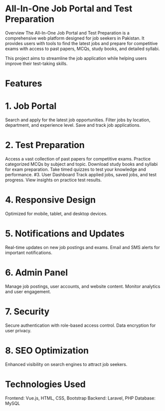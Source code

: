 # All-In-One Job Portal and Test Preparation
Overview
The All-In-One Job Portal and Test Preparation is a comprehensive web platform designed for job seekers in Pakistan. It provides users with tools to find the latest jobs and prepare for competitive exams with access to past papers, MCQs, study books, and detailed syllabi.

This project aims to streamline the job application while helping users improve their test-taking skills.

# Features
# 1. Job Portal
Search and apply for the latest job opportunities.
Filter jobs by location, department, and experience level.
Save and track job applications.
# 2. Test Preparation
Access a vast collection of past papers for competitive exams.
Practice categorized MCQs by subject and topic.
Download study books and syllabi for exam preparation.
Take timed quizzes to test your knowledge and performance.
#3. User Dashboard
Track applied jobs, saved jobs, and test progress.
View insights on practice test results.
# 4. Responsive Design
Optimized for mobile, tablet, and desktop devices.
# 5. Notifications and Updates
Real-time updates on new job postings and exams.
Email and SMS alerts for important notifications.
# 6. Admin Panel
Manage job postings, user accounts, and website content.
Monitor analytics and user engagement.
# 7. Security
Secure authentication with role-based access control.
Data encryption for user privacy.
# 8. SEO Optimization
Enhanced visibility on search engines to attract job seekers.
# Technologies Used
Frontend: Vue.js, HTML, CSS, Bootstrap
Backend: Laravel, PHP
Database: MySQL
